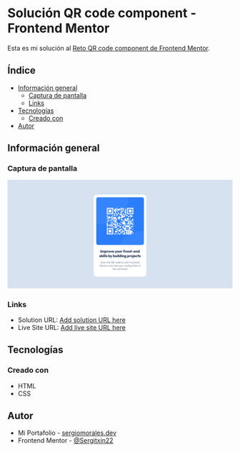 # Solución QR code component - Frontend Mentor 

Esta es mi solución al [Reto QR code component de Frontend Mentor](https://www.frontendmentor.io/challenges/qr-code-component-iux_sIO_H). 

## Índice

- [Información general](#información-general)
  - [Captura de pantalla](#captura-de-pantalla)
  - [Links](#links)
- [Tecnologías](#tecnologías)
  - [Creado con](#creado-con)
- [Autor](#autor)

## Información general

### Captura de pantalla

![](./images/screenshot.png)

### Links

- Solution URL: [Add solution URL here](https://your-solution-url.com)
- Live Site URL: [Add live site URL here](https://your-live-site-url.com)

## Tecnologías

### Creado con

- HTML
- CSS

## Autor

- Mi Portafolio - [sergiomorales.dev](https://sergiomorales.dev)
- Frontend Mentor - [@Sergitxin22](https://www.frontendmentor.io/profile/Sergitxin22)